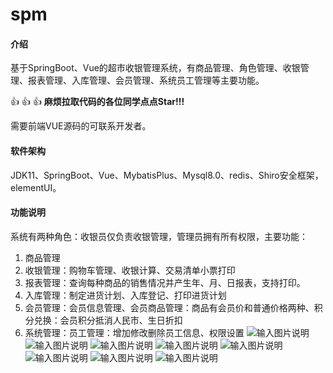 # spm

#### 介绍
基于SpringBoot、Vue的超市收银管理系统，有商品管理、角色管理、收银管理、报表管理、入库管理、会员管理、系统员工管理等主要功能。

  :thumbsup:  :thumbsup:  :thumbsup: **麻烦拉取代码的各位同学点点Star!!!** 

需要前端VUE源码的可联系开发者。

#### 软件架构
JDK11、SpringBoot、Vue、MybatisPlus、Mysql8.0、redis、Shiro安全框架，elementUI。

#### 功能说明

系统有两种角色：收银员仅负责收银管理，管理员拥有所有权限，主要功能：
1. 商品管理
2. 收银管理：购物车管理、收银计算、交易清单小票打印
3. 报表管理：查询每种商品的销售情况并产生年、月、日报表，支持打印。
4. 入库管理：制定进货计划、入库登记、打印进货计划
5. 会员管理：会员信息管理、会员商品管理：商品有会员价和普通价格两种、积分兑换：会员积分抵消人民市、生日折扣
5. 系统管理：员工管理：增加修改删除员工信息、权限设置
![输入图片说明](https://images.gitee.com/uploads/images/2022/0220/170917_845d5d9f_5465839.png "1.png")
![输入图片说明](https://images.gitee.com/uploads/images/2022/0220/170906_58935d69_5465839.png "2.png")
![输入图片说明](https://images.gitee.com/uploads/images/2022/0220/170926_f72ec365_5465839.png "3.png")
![输入图片说明](https://images.gitee.com/uploads/images/2022/0220/170958_fc68251a_5465839.png "4.png")
![输入图片说明](https://images.gitee.com/uploads/images/2022/0220/171005_43b75a5e_5465839.png "5.png")
![输入图片说明](https://images.gitee.com/uploads/images/2022/0220/171013_ef6f0b42_5465839.png "6.png")
![输入图片说明](https://images.gitee.com/uploads/images/2022/0220/171021_f7bc35fa_5465839.png "7.png")
![输入图片说明](https://images.gitee.com/uploads/images/2022/0220/171029_fd3c0b93_5465839.png "8.png")